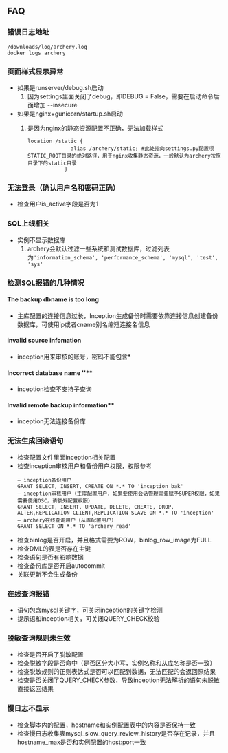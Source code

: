 ## FAQ
### 错误日志地址
```
/downloads/log/archery.log
docker logs archery
```

### 页面样式显示异常
- 如果是runserver/debug.sh启动
    1. 因为settings里面关闭了debug，即DEBUG = False，需要在启动命令后面增加 --insecure
- 如果是nginx+gunicorn/startup.sh启动
    1. 是因为nginx的静态资源配置不正确，无法加载样式

        ```
        location /static {
                      alias /archery/static; #此处指向settings.py配置项STATIC_ROOT目录的绝对路径，用于nginx收集静态资源，一般默认为archery按照目录下的static目录
                    }
        ```
### 无法登录（确认用户名和密码正确）
- 检查用户is_active字段是否为1
### SQL上线相关
- 实例不显示数据库
    1. archery会默认过滤一些系统和测试数据库，过滤列表为`'information_schema', 'performance_schema', 'mysql', 'test', 'sys'`
### 检测SQL报错的几种情况
#### The backup dbname is too long
- 主库配置的连接信息过长，Inception生成备份时需要依靠连接信息创建备份数据库，可使用ip或者cname别名缩短连接名信息
#### invalid source infomation
- inception用来审核的账号，密码不能包含*
#### Incorrect database name ''**
- inception检查不支持子查询
#### Invalid remote backup information**
- inception无法连接备份库
### 无法生成回滚语句
- 检查配置文件里面inception相关配置
- 检查inception审核用户和备份用户权限，权限参考
    ```
    — inception备份用户
    GRANT SELECT, INSERT, CREATE ON *.* TO 'inception_bak'
    — inception审核用户（主库配置用户，如果要使用会话管理需要赋予SUPER权限，如果需要使用OSC，请额外配置权限）
    GRANT SELECT, INSERT, UPDATE, DELETE, CREATE, DROP, ALTER,REPLICATION CLIENT,REPLICATION SLAVE ON *.* TO 'inception'
    — archery在线查询用户（从库配置用户）
    GRANT SELECT ON *.* TO 'archery_read'
    ```
- 检查binlog是否开启，并且格式需要为ROW，binlog_row_image为FULL
- 检查DML的表是否存在主键
- 检查语句是否有影响数据
- 检查备份库是否开启autocommit
- 关联更新不会生成备份
### 在线查询报错
- 语句包含mysql关键字，可关闭inception的关键字检测
- 提示语和inception相关，可关闭QUERY_CHECK校验
### 脱敏查询规则未生效
- 检查是否开启了脱敏配置
- 检查脱敏字段是否命中（是否区分大小写，实例名称和从库名称是否一致）
- 检查脱敏规则的正则表达式是否可以匹配到数据，无法匹配的会返回原结果
- 检查是否关闭了QUERY_CHECK参数，导致inception无法解析的语句未脱敏直接返回结果
### 慢日志不显示
- 检查脚本内的配置，hostname和实例配置表中的内容是否保持一致
- 检查慢日志收集表mysql_slow_query_review_history是否存在记录，并且hostname_max是否和实例配置的host:port一致
